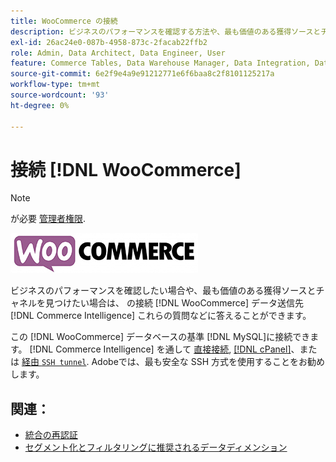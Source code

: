 ```yaml
---
title: WooCommerce の接続
description: ビジネスのパフォーマンスを確認する方法や、最も価値のある獲得ソースとチャネルを見つける方法について説明します。
exl-id: 26ac24e0-087b-4958-873c-2facab22ffb2
role: Admin, Data Architect, Data Engineer, User
feature: Commerce Tables, Data Warehouse Manager, Data Integration, Data Import/Export
source-git-commit: 6e2f9e4a9e91212771e6f6baa8c2f8101125217a
workflow-type: tm+mt
source-wordcount: '93'
ht-degree: 0%

---
```


# 接続 [!DNL WooCommerce]

>[!NOTE]
>
>が必要 [管理者権限](../../../administrator/user-management/user-management.md).

![](../../../assets/WooCommerce-Logo.jpg)

ビジネスのパフォーマンスを確認したい場合や、最も価値のある獲得ソースとチャネルを見つけたい場合は、 の接続 [!DNL WooCommerce] データ送信先 [!DNL Commerce Intelligence] これらの質問などに答えることができます。

この [!DNL WooCommerce] データベースの基準 [!DNL MySQL]に接続できます。 [!DNL Commerce Intelligence] を通して [直接接続](../integrations/mysql-via-a-direct-connection.md), [[!DNL cPanel]](../integrations/mysql-via-cpanel.md)、または [経由 `SSH tunnel`](../integrations/mysql-via-ssh-tunnel.md). Adobeでは、最も安全な SSH 方式を使用することをお勧めします。

## 関連：

* [統合の再認証](https://experienceleague.adobe.com/docs/commerce-knowledge-base/kb/how-to/mbi-reauthenticating-integrations.html)
* [セグメント化とフィルタリングに推奨されるデータディメンション](../../../best-practices/segment-filter.md)
